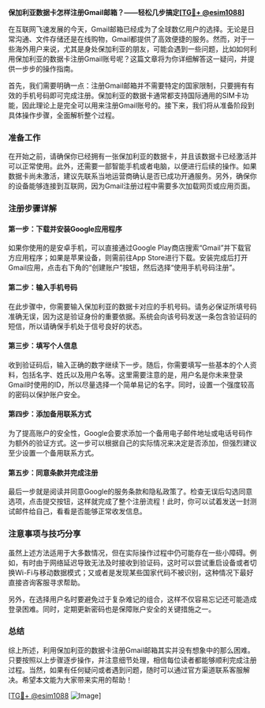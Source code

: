 **保加利亚数据卡怎样注册Gmail邮箱？——轻松几步搞定[[TG💪+ @esim1088](https://t.me/s/esim1088)]**

在互联网飞速发展的今天，Gmail邮箱已经成为了全球数亿用户的选择。无论是日常沟通、文件存储还是在线购物，Gmail都提供了高效便捷的服务。然而，对于一些海外用户来说，尤其是身处保加利亚的朋友，可能会遇到一些问题，比如如何利用保加利亚的数据卡注册Gmail账号呢？这篇文章将为你详细解答这一疑问，并提供一步步的操作指南。

首先，我们需要明确一点：注册Gmail邮箱并不需要特定的国家限制，只要拥有有效的手机号码即可完成注册。保加利亚的数据卡通常都支持国际通用的SIM卡功能，因此理论上是完全可以用来注册Gmail账号的。接下来，我们将从准备阶段到具体操作步骤，全面解析整个过程。

### 准备工作

在开始之前，请确保你已经拥有一张保加利亚的数据卡，并且该数据卡已经激活并可以正常使用。此外，还需要一部智能手机或者电脑，以便进行后续的操作。如果数据卡尚未激活，建议先联系当地运营商确认是否已成功开通服务。另外，确保你的设备能够连接到互联网，因为Gmail注册过程中需要多次加载网页或应用页面。

### 注册步骤详解

#### 第一步：下载并安装Google应用程序

如果你使用的是安卓手机，可以直接通过Google Play商店搜索“Gmail”并下载官方应用程序；如果是苹果设备，则需前往App Store进行下载。安装完成后打开Gmail应用，点击右下角的“创建账户”按钮，然后选择“使用手机号码注册”。

#### 第二步：输入手机号码

在此步骤中，你需要输入保加利亚的数据卡对应的手机号码。请务必保证所填号码准确无误，因为这是验证身份的重要依据。系统会向该号码发送一条包含验证码的短信，所以请确保手机处于信号良好的状态。

#### 第三步：填写个人信息

收到验证码后，输入正确的数字继续下一步。随后，你需要填写一些基本的个人资料，包括名字、姓氏以及用户名等。这里需要注意的是，用户名是你未来登录Gmail时使用的ID，所以尽量选择一个简单易记的名字。同时，设置一个强度较高的密码以保护账户安全。

#### 第四步：添加备用联系方式

为了提高账户的安全性，Google会要求添加一个备用电子邮件地址或电话号码作为额外的验证方式。这一步可以根据自己的实际情况来决定是否添加，但强烈建议至少设置一个备用联系方式。

#### 第五步：同意条款并完成注册

最后一步就是阅读并同意Google的服务条款和隐私政策了。检查无误后勾选同意选项，点击提交按钮，这样就完成了整个注册流程！此时，你可以试着发送一封测试邮件给自己，看看是否能够正常收发信息。

### 注意事项与技巧分享

虽然上述方法适用于大多数情况，但在实际操作过程中仍可能存在一些小障碍。例如，有时由于网络延迟导致无法及时接收到验证码，这时可以尝试重启设备或者切换Wi-Fi与移动数据模式；又或者是发现某些国家代码不被识别，这种情况下最好直接咨询客服寻求帮助。

另外，在选择用户名时要避免过于复杂难记的组合，这样不仅容易忘记还可能造成登录困难。同时，定期更新密码也是保障账户安全的关键措施之一。

### 总结

综上所述，利用保加利亚的数据卡注册Gmail邮箱其实并没有想象中的那么困难。只要按照以上步骤逐步操作，并注意细节处理，相信每位读者都能够顺利完成注册过程。当然，如果有任何疑问或者遇到问题，随时可以通过官方渠道联系客服解决。希望本文能为大家带来实用的帮助！

[[TG💪+ @esim1088](https://t.me/s/esim1088) ![Image](https://i.postimg.cc/4NQfJmqS/Snipaste-2025-05-13-00-14-12.png)]